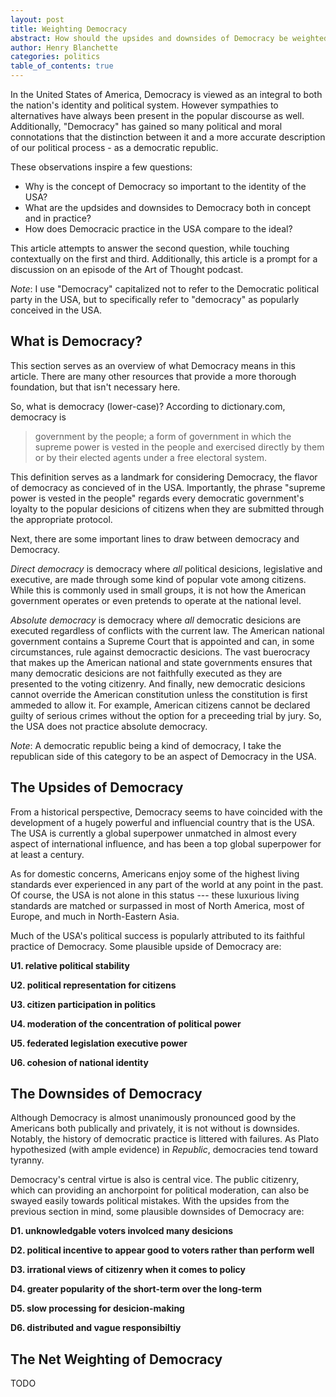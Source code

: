 ```yaml
---
layout: post
title: Weighting Democracy
abstract: How should the upsides and downsides of Democracy be weighted?
author: Henry Blanchette
categories: politics
table_of_contents: true
---
```


In the United States of America, Democracy is viewed as an integral to both the nation's identity and political system. However sympathies to alternatives have always been present in the popular discourse as well. Additionally, "Democracy" has gained so many political and moral connotations that the distinction between it and a more accurate description of our political process - as a democratic republic.

These observations inspire a few questions:
- Why is the concept of Democracy so important to the identity of the USA?
- What are the updsides and downsides to Democracy both in concept and in practice?
- How does Democracic practice in the USA compare to the ideal?

This article attempts to answer the second question, while touching contextually on the first and third. Additionally, this article is a prompt for a discussion on an episode of the Art of Thought podcast.

_Note_: I use "Democracy" capitalized not to refer to the Democratic political party in the USA, but to specifically refer to "democracy" as popularly conceived in the USA.

## What is Democracy?

This section serves as an overview of what Democracy means in this article. There are many other resources that provide a more thorough foundation, but that isn't necessary here.

So, what is democracy (lower-case)? According to dictionary.com, democracy is

> government by the people; a form of government in which the supreme power is vested in the people and exercised directly by them or by their elected agents under a free electoral system.

This definition serves as a landmark for considering Democracy, the flavor of democracy as concieved of in the USA. Importantly, the phrase "supreme power is vested in the people" regards every democratic government's loyalty to the popular desicions of citizens when they are submitted through the appropriate protocol.

Next, there are some important lines to draw between democracy and Democracy.

_Direct democracy_ is democracy where _all_ political desicions, legislative and executive, are made through some kind of popular vote among citizens. While this is commonly used in small groups, it is not how the American government operates or even pretends to operate at the national level.

_Absolute democracy_ is democracy where _all_ democratic desicions are executed regardless of conflicts with the current law. The American national government contains a Supreme Court that is appointed and can, in some circumstances, rule against democractic desicions. The vast buerocracy that makes up the American national and state governments ensures that many democratic desicions are not faithfully executed as they are presented to the voting citizenry. And finally, new democratic desicions cannot override the American constitution unless the constitution is first ammeded to allow it. For example, American citizens cannot be declared guilty of serious crimes without the option for a preceeding trial by jury. So, the USA does not practice absolute democracy.

_Note_: A democratic republic being a kind of democracy, I take the republican side of this category to be an aspect of Democracy in the USA.

## The Upsides of Democracy

From a historical perspective, Democracy seems to have coincided with the development of a hugely powerful and influencial country that is the USA. The USA is currently a global superpower unmatched in almost every aspect of international influence, and has been a top global superpower for at least a century.

As for domestic concerns, Americans enjoy some of the highest living standards ever experienced in any part of the world at any point in the past. Of course, the USA is not alone in this status --- these luxurious living standards are matched or surpassed in most of North America, most of Europe, and much in North-Eastern Asia.

Much of the USA's political success is popularly attributed to its faithful practice of Democracy. Some plausible upside of Democracy are:

**U1. relative political stability**

**U2. political representation for citizens**

**U3. citizen participation in politics**

**U4. moderation of the concentration of political power**

**U5. federated legislation executive power**

**U6. cohesion of national identity**

## The Downsides of Democracy

Although Democracy is almost unanimously pronounced good by the Americans both publically and privately, it is not without is downsides. Notably, the history of democratic practice is littered with failures. As Plato hypothesized (with ample evidence) in _Republic_, democracies tend toward tyranny.

Democracy's central virtue is also is central vice. The public citizenry, which can providing an anchorpoint for political moderation, can also be swayed easily towards political mistakes. With the upsides from the previous section in mind, some plausible downsides of Democracy are:

**D1. unknowledgable voters involced many desicions**

**D2. political incentive to appear good to voters rather than perform well**

**D3. irrational views of citizenry when it comes to policy**

**D4. greater popularity of the short-term over the long-term**

**D5. slow processing for desicion-making**

**D6. distributed and vague responsibiltiy**

## The Net Weighting of Democracy

TODO
